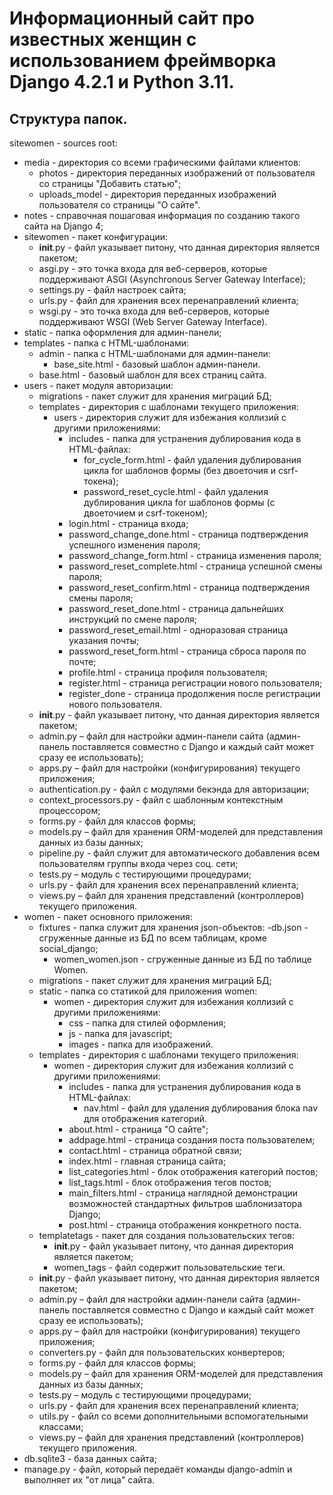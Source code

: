 # Информационный сайт про известных женщин с использованием фреймворка Django 4.2.1 и Python 3.11.
## Структура папок.
sitewomen - sources root:
- media - директория со всеми графическими файлами клиентов:
    - photos - директория переданных изображений от пользователя со страницы "Добавить статью"; 
    - uploads_model - директория переданных изображений пользователя со страницы "О сайте". 
- notes - справочная пошаговая информация по созданию такого сайта на Django 4;
- sitewomen - пакет конфигурации:
    - __init__.py - файл указывает питону, что данная директория является пакетом;
    - asgi.py - это точка входа для веб-серверов, которые поддерживают ASGI (Asynchronous Server Gateway Interface);
    - settings.py - файл настроек сайта;
    - urls.py - файл для хранения всех перенаправлений клиента;
    - wsgi.py -  это точка входа для веб-серверов, которые поддерживают WSGI (Web Server Gateway Interface).
- static - папка оформления для админ-панели;
- templates - папка с HTML-шаблонами:
    - admin - папка с HTML-шаблонами для админ-панели:
        - base_site.html - базовый шаблон админ-панели.
    - base.html - базовый шаблон для всех страниц сайта.
- users - пакет модуля авторизации:
    - migrations - пакет служит для хранения миграций БД;
    - templates - директория с шаблонами текущего приложения:
        - users - директория служит для избежания коллизий с другими приложениями: 
            - includes - папка для устранения дублирования кода в HTML-файлах:
                - for_cycle_form.html - файл удаления дублирования цикла for шаблонов формы (без двоеточия и csrf-токена);
                - password_reset_cycle.html - файл удаления дублирования цикла for шаблонов формы (с двоеточием и csrf-токеном);
            - login.html - страница входа;
            - password_change_done.html - страница подтверждения успешного изменения пароля;
            - password_change_form.html - страница изменения пароля;
            - password_reset_complete.html - страница успешной смены пароля;
            - password_reset_confirm.html - страница подтверждения смены пароля;
            - password_reset_done.html - страница дальнейших инструкций по смене пароля;
            - password_reset_email.html - одноразовая страница указания почты;
            - password_reset_form.html - страница сброса пароля по почте;
            - profile.html - страница профиля пользователя;
            - register.html - страница регистрации нового пользователя;
            - register_done - страница продолжения после регистрации нового пользователя.
    - __init__.py - файл указывает питону, что данная директория является пакетом;
    - admin.py – файл для настройки админ-панели сайта (админ-панель поставляется совместно с Django и каждый сайт может сразу ее использовать);
    - apps.py – файл для настройки (конфигурирования) текущего приложения;
    - authentication.py - файл с модулями бекэнда для авторизации;
    - context_processors.py - файл с шаблонным контекстным процессором;
    - forms.py - файл для классов формы;
    - models.py – файл для хранения ORM-моделей для представления данных из базы данных;
    - pipeline.py - файл служит для автоматического добавления всем пользователям группы входа через соц. сети;
    - tests.py – модуль с тестирующими процедурами;
    - urls.py - файл для хранения всех перенаправлений клиента;
    - views.py – файл для хранения представлений (контроллеров) текущего приложения. 
- women - пакет основного приложения:
    - fixtures - папка служит для хранения json-объектов:
        -db.json - сгруженные данные из БД по всем таблицам, кроме social_django; 
        - women_women.json - сгруженные данные из БД по таблице Women.
    - migrations - пакет служит для хранения миграций БД;
    - static - папка со статикой для приложения women:
        - women - директория служит для избежания коллизий с другими приложениями:  
            - css - папка для стилей оформления;
            - js - папка для javascript;
            - images - папка для изображений.
    - templates - директория с шаблонами текущего приложения:
        - women - директория служит для избежания коллизий с другими приложениями: 
            - includes - папка для устранения дублирования кода в HTML-файлах:
                - nav.html - файл для удаления дублирования блока nav для отображения категорий. 
            - about.html - страница "О сайте"; 
            - addpage.html - страница создания поста пользователем;
            - contact.html - страница обратной связи;
            - index.html - главная страница сайта;
            - list_categories.html - блок отображения категорий постов;
            - list_tags.html - блок отображения тегов постов;
            - main_filters.html - страница наглядной демонстрации возможностей стандартных фильтров шаблонизатора Django;
            - post.html - страница отображения конкретного поста.
    - templatetags - пакет для создания пользовательских тегов:
        - __init__.py - файл указывает питону, что данная директория является пакетом;
        - women_tags - файл содержит пользовательские теги.
    - __init__.py - файл указывает питону, что данная директория является пакетом;
    - admin.py – файл для настройки админ-панели сайта (админ-панель поставляется совместно с Django и каждый сайт может сразу ее использовать);
    - apps.py – файл для настройки (конфигурирования) текущего приложения;
    - converters.py - файл для пользовательских конвертеров;
    - forms.py - файл для классов формы;
    - models.py – файл для хранения ORM-моделей для представления данных из базы данных;
    - tests.py – модуль с тестирующими процедурами;
    - urls.py - файл для хранения всех перенаправлений клиента;
    - utils.py - файл со всеми дополнительными вспомогательными классами;
    - views.py – файл для хранения представлений (контроллеров) текущего приложения. 
- db.sqlite3 - база данных сайта;
- manage.py - файл, который передаёт команды django-admin и выполняет их "от лица" сайта.